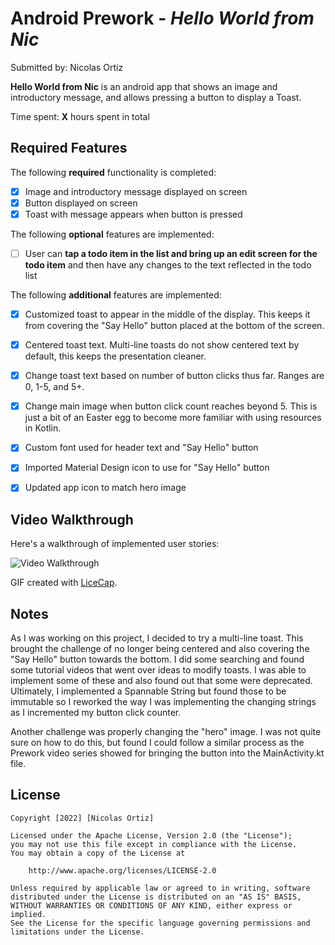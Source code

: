 # Android Prework - *Hello World from Nic*

Submitted by: Nicolas Ortiz

**Hello World from Nic** is an android app that shows an image and introductory message, and allows pressing a button to display a Toast. 

Time spent: **X** hours spent in total

## Required Features

The following **required** functionality is completed:

* [X] Image and introductory message displayed on screen
* [X] Button displayed on screen
* [X] Toast with message appears when button is pressed 

The following **optional** features are implemented:

* [ ] User can **tap a todo item in the list and bring up an edit screen for the todo item** and then have any changes to the text reflected in the todo list

The following **additional** features are implemented:

* [X] Customized toast to appear in the middle of the display. This keeps it from covering the "Say Hello" button placed at the bottom of the screen.
* [X] Centered toast text. Multi-line toasts do not show centered text by default, this keeps the presentation cleaner.
* [X] Change toast text based on number of button clicks thus far. Ranges are 0, 1-5, and 5+.
* [X] Change main image when button click count reaches beyond 5. This is just a bit of an Easter egg to become more familiar with using resources in Kotlin.
* [X] Custom font used for header text and "Say Hello" button
* [X] Imported Material Design icon to use for "Say Hello" button
* [X] Updated app icon to match hero image


## Video Walkthrough

Here's a walkthrough of implemented user stories:

<img src='http://i.imgur.com/link/to/your/gif/file.gif' title='Video Walkthrough' width='' alt='Video Walkthrough' />

GIF created with [LiceCap](http://www.cockos.com/licecap/).

## Notes

As I was working on this project, I decided to try a multi-line toast. This brought the challenge of no longer being centered and also covering the "Say Hello" button towards the bottom. I did some searching and found some tutorial videos that went over ideas to modify toasts. I was able to implement some of these and also found out that some were deprecated. Ultimately, I implemented a Spannable String but found those to be immutable so I reworked the way I was implementing the changing strings as I incremented my button click counter.

Another challenge was properly changing the "hero" image. I was not quite sure on how to do this, but found I could follow a similar process as the Prework video series showed for bringing the button into the MainActivity.kt file.

## License

    Copyright [2022] [Nicolas Ortiz]

    Licensed under the Apache License, Version 2.0 (the "License");
    you may not use this file except in compliance with the License.
    You may obtain a copy of the License at

        http://www.apache.org/licenses/LICENSE-2.0

    Unless required by applicable law or agreed to in writing, software
    distributed under the License is distributed on an "AS IS" BASIS,
    WITHOUT WARRANTIES OR CONDITIONS OF ANY KIND, either express or implied.
    See the License for the specific language governing permissions and
    limitations under the License.
